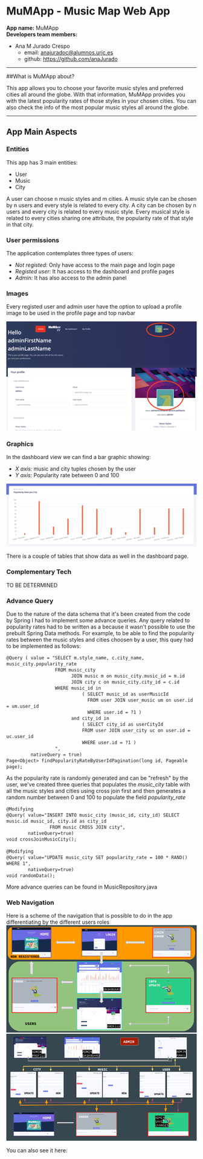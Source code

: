 # MuMApp - Music Map Web App

**App name:** MuMApp\
**Developers team members:**
- Ana M Jurado Crespo 
    - email: anajuradoc@alumnos.urjc.es
    - github: https://github.com/anaJurado
    
---

##What is MuMApp about?

This app allows you to choose your favorite music styles and preferred cities all around the globe. 
With that information, MuMApp provides you with the latest popularity rates of those styles in your chosen cities. 
You can also check the info of the most popular music styles all around the globe.

---

## App Main Aspects 
### Entities
This app has 3 main entities:
- User
- Music
- City

A user can choose n music styles and m cities.
A music style can be chosen by n users and every style is related to every city.
A city can be chosen by n users and every city is related to every music style.
Every musical style is related to every cities sharing one attribute, the popularity rate of that style in that city.

### User permissions
The application contemplates three types of users:
- *Not registed:* Only have access to the main page and login page
- *Registed user:* It has access to the dashboard and profile pages
- *Admin:* It has also access to the admin panel

### Images
Every registed user and admin user have the option to upload a profile image to be used in the profile page and top navbar

![](https://github.com/anaJurado/mumapp_web_app/blob/update_readme/documents/profile_image.png)

### Graphics
In the dashboard view we can find a bar graphic showing:
- *X axis:* music and city tuples chosen by the user
- *Y axis:* Popularity rate between 0 and 100

![](https://github.com/anaJurado/mumapp_web_app/blob/update_readme/documents/graphic_bar.png)

There is a couple of tables that show data as well in the dashboard page.

### Complementary Tech
TO BE DETERMINED

### Advance Query
Due to the nature of the data schema that it's been created from the code by Spring I had to implement some advance queries.
Any query related to popularity rates had to be written as a because it wasn't possible to use the prebuilt Spring Data methods.
For example, to be able to find the popularity rates between the music styles and cities choosen by a user, this quey had to be implemented as follows:

    @Query ( value = "SELECT m.style_name, c.city_name, music_city.popularity_rate 
                      FROM music_city 
                            JOIN music m on music_city.music_id = m.id 
                            JOIN city c on music_city.city_id = c.id 
                      WHERE music_id in 
                                ( SELECT music_id as userMusicId 
                                  FROM user JOIN user_music um on user.id = um.user_id 
                                  WHERE user.id = ?1 ) 
                            and city_id in 
                                ( SELECT city_id as userCityId 
                                FROM user JOIN user_city uc on user.id = uc.user_id 
                                WHERE user.id = ?1 )
                      ",
             nativeQuery = true)
    Page<Object> findPopularityRateByUserIdPagination(long id, Pageable page);

As the popularity rate is randomly generated and can be "refresh" by the user, we've created three queries that populates the *music_city* table with all the music styles and cities using cross join first and then generates a random number between 0 and 100 to populate the field *popularity_rate*

    @Modifying
    @Query( value="INSERT INTO music_city (music_id, city_id) SELECT music.id music_id, city.id as city_id 
                    FROM music CROSS JOIN city",
            nativeQuery=true)
    void crossJoinMusicCity();

    @Modifying
    @Query( value="UPDATE music_city SET popularity_rate = 100 * RAND() WHERE 1",
            nativeQuery=true)
    void randomData();

More advance queries can be found in MusicRepository.java

### Web Navigation
Here is a scheme of the navigation that is possible to do in the app differentiating by the different users roles
![](https://github.com/anaJurado/mumapp_web_app/blob/update_readme/documents/mumapp-web_navigation_non-registered_user.png)
![](https://github.com/anaJurado/mumapp_web_app/blob/update_readme/documents/mumapp-web_navigation_admin.png)

You can also see it here:

